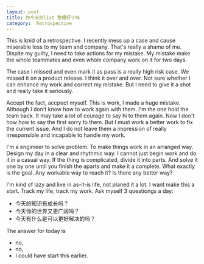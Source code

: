 ```yaml
---
layout: post
title: 你今天的list 整理好了吗
category:  Retrospective
---
```


This is knid of a retrospective.  I recently mess up a case and cause miserable loss to my team and company. That's really a shame of me. Dispite my guilty, I need to take actions for my mistake. My mistake make the whole teammates and even whole company work on it for two days.


The case I missed and even mark it as pass is a really high risk case. We missed it on a product release. I think it over and over. Not sure whether I can enhance my work and correct my mistake. But I need to give it a shot and really take it seriously.

Accept the fact, accpect myself. This is work, I made a huge mistake. Although I don't know how to work again with them. I'm the one hold the team back. It may take a lot of courage to say hi to them again. Now I don't how how to say the first sorry to them. But I must work a better work to fix the current issue. And I do not leave them a impression of really irresponsible and incapable to handle my work.

I'm a enginieer to solve problem. To make things work in an arranged way. Design my day in a clear and rhythmic way. I cannot just begin work and do it in a casual way. 
If the thing is complicated, divide it into parts. And solve it one by one until you finish the aparts and make it a complete. What exactly is the goal. Any workable way to reach it? Is there any better way?

I'm kind of lazy and live in as-it-is life, not planed it a lot. I want make this a start. Track my life, track my work. Ask myself 3 questiongs a day:

* 今天的知识有成长吗？    
* 今天你的世界又更广阔吗？    
* 今天有什么是可以更好解决的吗？

The answer for today is 
* no,     
* no,    
* I could have start this earlier.



